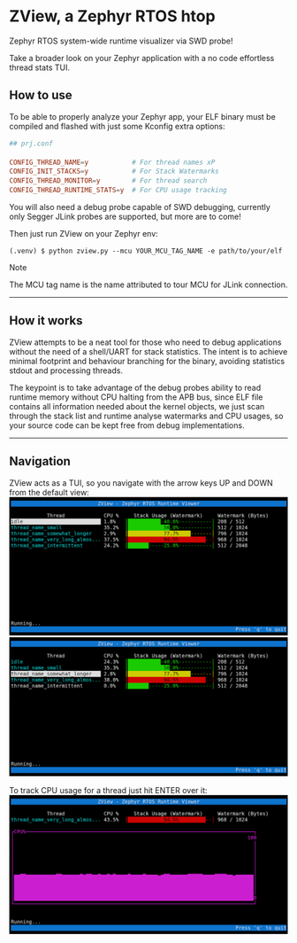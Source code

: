 # ZView, a Zephyr RTOS htop

Zephyr RTOS system-wide runtime visualizer via SWD probe!

Take a broader look on your Zephyr application with a no code effortless thread stats TUI.

## How to use

To be able to properly analyze your Zephyr app, your ELF binary must be compiled and flashed with just some Kconfig
extra options:

```conf
## prj.conf

CONFIG_THREAD_NAME=y           # For thread names xP
CONFIG_INIT_STACKS=y           # For Stack Watermarks
CONFIG_THREAD_MONITOR=y        # For thread search
CONFIG_THREAD_RUNTIME_STATS=y  # For CPU usage tracking
```

You will also need a debug probe capable of SWD debugging, currently only Segger JLink probes are supported, but more
are to come!

Then just run ZView on your Zephyr env:

```shell
(.venv) $ python zview.py --mcu YOUR_MCU_TAG_NAME -e path/to/your/elf
```

> [!NOTE] 
> The MCU tag name is the name attributed to tour MCU for JLink connection.

****
## How it works

ZView attempts to be a neat tool for those who need to debug applications without the need of a shell/UART for stack
statistics. The intent is to achieve minimal footprint and behaviour branching for the binary, avoiding statistics
stdout and processing threads. 

The keypoint is to take advantage of the debug probes ability to read runtime memory
without CPU halting from the APB bus, since ELF file contains all information needed about the kernel objects, we just
scan through the stack list and runtime analyse watermarks and CPU usages, so your source code can be kept free from
debug implementations.

****
## Navigation

ZView acts as a TUI, so you navigate with the arrow keys UP and DOWN from the default view:
![TUI Default](./docs/assets/default_view_0.png)
![TUI Navigation](./docs/assets/default_view_1.png)

To track CPU usage for a thread just hit ENTER over it:
![Thread tracking](./docs/assets/thread_track.png)
